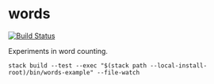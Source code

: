 words
===

[![Build Status](https://travis-ci.org/tonyday567/words.png)](https://travis-ci.org/tonyday567/words)

Experiments in word counting.

~~~
stack build --test --exec "$(stack path --local-install-root)/bin/words-example" --file-watch
~~~
